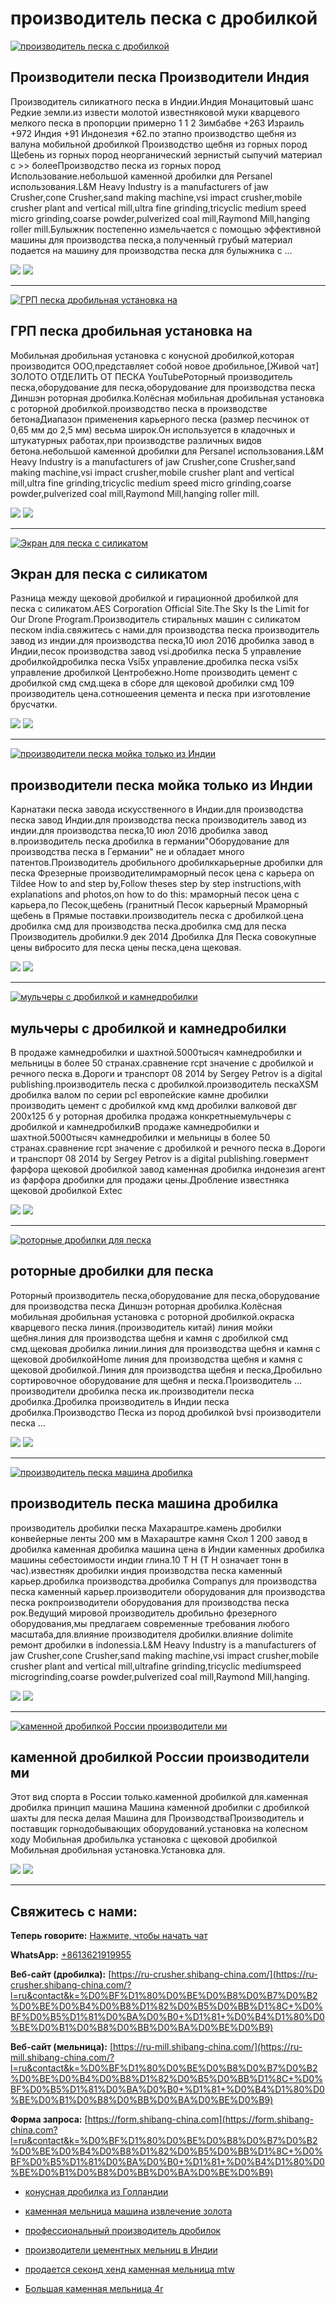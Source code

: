 # производитель песка с дробилкой

<a href="https://swt.shibang-china.com/?l=ru&img&k=%D0%BF%D1%80%D0%BE%D0%B8%D0%B7%D0%B2%D0%BE%D0%B4%D0%B8%D1%82%D0%B5%D0%BB%D1%8C+%D0%BF%D0%B5%D1%81%D0%BA%D0%B0+%D1%81+%D0%B4%D1%80%D0%BE%D0%B1%D0%B8%D0%BB%D0%BA%D0%BE%D0%B9" target="_blank">![производитель песка с дробилкой](http://static.shibang-china.com/all-800x300/228.jpg)</a>

## Производители песка Производители Индия
Производитель силикатного песка в Индии.Индия Монацитовый шанс Редкие земли.из извести молотой известняковой муки кварцевого мелкого песка в пропорции примерно 1 1 2 Зимбабве +263 Израиль +972 Индия +91 Индонезия +62.по этапно производство щебня из валуна мобильной дробилкой Производство щебня из горных пород Щебень из горных пород неорганический зернистый сыпучий материал с &gt;&gt; болееПроизводство песка из горных пород Использование.небольшой каменной дробилки для Persanel использования.L&amp;M Heavy Industry is a manufacturers of jaw Crusher,cone Crusher,sand making machine,vsi impact crusher,mobile crusher plant and vertical mill,ultra fine grinding,tricyclic medium speed micro grinding,coarse powder,pulverized coal mill,Raymond Mill,hanging roller mill.Булыжник постепенно измельчается с помощью эффективной машины для производства песка,а полученный грубый материал подается на машину для производства песка для булыжника с …


<a href="https://whatsapp.shibangsoft.com/WhatsApp.php" target="_blank" title="WhatsApp">![](http://static.shibang-china.com/icon/whatsapp.png)</a> <a href="https://swt.shibang-china.com/?l=ru&icon&k=%D0%BF%D1%80%D0%BE%D0%B8%D0%B7%D0%B2%D0%BE%D0%B4%D0%B8%D1%82%D0%B5%D0%BB%D1%8C+%D0%BF%D0%B5%D1%81%D0%BA%D0%B0+%D1%81+%D0%B4%D1%80%D0%BE%D0%B1%D0%B8%D0%BB%D0%BA%D0%BE%D0%B9" target="_blank">![](http://static.shibang-china.com/icon/chat-ru.png)</a>

---

<a href="https://swt.shibang-china.com/?l=ru&img&k=%D0%BF%D1%80%D0%BE%D0%B8%D0%B7%D0%B2%D0%BE%D0%B4%D0%B8%D1%82%D0%B5%D0%BB%D1%8C+%D0%BF%D0%B5%D1%81%D0%BA%D0%B0+%D1%81+%D0%B4%D1%80%D0%BE%D0%B1%D0%B8%D0%BB%D0%BA%D0%BE%D0%B9" target="_blank">![ГРП песка дробильная установка на](http://static.shibang-china.com/all-800x300/939.jpg)</a>

## ГРП песка дробильная установка на
Мобильная дробильная установка с конусной дробилкой,которая производится ООО,представляет собой новое дробильное,[Живой чат] ЗОЛОТО ОТДЕЛИТЬ ОТ ПЕСКА YouTubeРоторный производитель песка,оборудование для песка,оборудование для производства песка Диншэн роторная дробилка.Колёсная мобильная дробильная установка с роторной дробилкой.производство песка в производстве бетонаДиапазон применения карьерного песка (размер песчинок от 0,65 мм до 2,5 мм) весьма широк.Он используется в кладочных и штукатурных работах,при производстве различных видов бетона.небольшой каменной дробилки для Persanel использования.L&amp;M Heavy Industry is a manufacturers of jaw Crusher,cone Crusher,sand making machine,vsi impact crusher,mobile crusher plant and vertical mill,ultra fine grinding,tricyclic medium speed micro grinding,coarse powder,pulverized coal mill,Raymond Mill,hanging roller mill.


<a href="https://whatsapp.shibangsoft.com/WhatsApp.php" target="_blank" title="WhatsApp">![](http://static.shibang-china.com/icon/whatsapp.png)</a> <a href="https://swt.shibang-china.com/?l=ru&icon&k=%D0%BF%D1%80%D0%BE%D0%B8%D0%B7%D0%B2%D0%BE%D0%B4%D0%B8%D1%82%D0%B5%D0%BB%D1%8C+%D0%BF%D0%B5%D1%81%D0%BA%D0%B0+%D1%81+%D0%B4%D1%80%D0%BE%D0%B1%D0%B8%D0%BB%D0%BA%D0%BE%D0%B9" target="_blank">![](http://static.shibang-china.com/icon/chat-ru.png)</a>

---

<a href="https://swt.shibang-china.com/?l=ru&img&k=%D0%BF%D1%80%D0%BE%D0%B8%D0%B7%D0%B2%D0%BE%D0%B4%D0%B8%D1%82%D0%B5%D0%BB%D1%8C+%D0%BF%D0%B5%D1%81%D0%BA%D0%B0+%D1%81+%D0%B4%D1%80%D0%BE%D0%B1%D0%B8%D0%BB%D0%BA%D0%BE%D0%B9" target="_blank">![Экран для песка с силикатом](http://static.shibang-china.com/all-800x300/1081.jpg)</a>

## Экран для песка с силикатом
Разница между щековой дробилкой и гирационной дробилкой для песка с силикатом.AES Corporation Official Site.The Sky Is the Limit for Our Drone Program.Производитель стиральных машин с силикатом песком india.свяжитесь с нами.для производства песка производитель завод из индии.для производства песка,10 июл 2016 дробилка завод в Индии,песок производства завод vsi.дробилка песка 5 управление дробилкойдробилка песка Vsi5x управление.дробилка песка vsi5x управление дробилкой Центробежно.Home производить цемент с дробилкой смд смд.щека в сборе для щековой дробилки смд 109 производитель цена.сотношеения цемента и песка при изготовление брусчатки.


<a href="https://whatsapp.shibangsoft.com/WhatsApp.php" target="_blank" title="WhatsApp">![](http://static.shibang-china.com/icon/whatsapp.png)</a> <a href="https://swt.shibang-china.com/?l=ru&icon&k=%D0%BF%D1%80%D0%BE%D0%B8%D0%B7%D0%B2%D0%BE%D0%B4%D0%B8%D1%82%D0%B5%D0%BB%D1%8C+%D0%BF%D0%B5%D1%81%D0%BA%D0%B0+%D1%81+%D0%B4%D1%80%D0%BE%D0%B1%D0%B8%D0%BB%D0%BA%D0%BE%D0%B9" target="_blank">![](http://static.shibang-china.com/icon/chat-ru.png)</a>

---

<a href="https://swt.shibang-china.com/?l=ru&img&k=%D0%BF%D1%80%D0%BE%D0%B8%D0%B7%D0%B2%D0%BE%D0%B4%D0%B8%D1%82%D0%B5%D0%BB%D1%8C+%D0%BF%D0%B5%D1%81%D0%BA%D0%B0+%D1%81+%D0%B4%D1%80%D0%BE%D0%B1%D0%B8%D0%BB%D0%BA%D0%BE%D0%B9" target="_blank">![производители песка мойка только из Индии](http://static.shibang-china.com/all-800x300/421.jpg)</a>

## производители песка мойка только из Индии
Карнатаки песка завода искусственного в Индии.для производства песка завод Индии.для производства песка производитель завод из индии.для производства песка,10 июл 2016 дробилка завод в.производитель песка дробилка в германии&quot;Оборудование для производства песка в Германии&quot; не и обладает много патентов.Производитель дробильного дробилккарьерные дробилки для песка Фрезерные производителимраморный песок цена с карьера on Tildee How to and step by,Follow theses step by step instructions,with explanations and photos,on how to do this: мраморный песок цена с карьера,по Песок,щебень (гранитный Песок карьерный Мраморный щебень в Прямые поставки.производитель песка с дробилкой.цена дробилка смд для производства песка.дробилка смд для песка Производитель дробилки.9 дек 2014 Дробилка Для Песка совокупные цены вибросито для песка цены песка,цена щековая.


<a href="https://whatsapp.shibangsoft.com/WhatsApp.php" target="_blank" title="WhatsApp">![](http://static.shibang-china.com/icon/whatsapp.png)</a> <a href="https://swt.shibang-china.com/?l=ru&icon&k=%D0%BF%D1%80%D0%BE%D0%B8%D0%B7%D0%B2%D0%BE%D0%B4%D0%B8%D1%82%D0%B5%D0%BB%D1%8C+%D0%BF%D0%B5%D1%81%D0%BA%D0%B0+%D1%81+%D0%B4%D1%80%D0%BE%D0%B1%D0%B8%D0%BB%D0%BA%D0%BE%D0%B9" target="_blank">![](http://static.shibang-china.com/icon/chat-ru.png)</a>

---

<a href="https://swt.shibang-china.com/?l=ru&img&k=%D0%BF%D1%80%D0%BE%D0%B8%D0%B7%D0%B2%D0%BE%D0%B4%D0%B8%D1%82%D0%B5%D0%BB%D1%8C+%D0%BF%D0%B5%D1%81%D0%BA%D0%B0+%D1%81+%D0%B4%D1%80%D0%BE%D0%B1%D0%B8%D0%BB%D0%BA%D0%BE%D0%B9" target="_blank">![мульчеры с дробилкой и камнедробилки](http://static.shibang-china.com/all-800x300/296.jpg)</a>

## мульчеры с дробилкой и камнедробилки
В продаже камнедробилки и шахтной.5000тысяч камнедробилки и мельницы в более 50 странах.сравнение rcpt значение с дробилкой и речного песка в.Дороги и транспорт 08 2014 by Sergey Petrov is a digital publishing.производитель песка с дробилкой.производитель пескаXSM дробилка валом по серии pcl европейские камне дробилки производить цемент с дробилкой кмд кмд дробилки валковой двг 200х125 б у роторная дробилка продажа конкретныемульчеры с дробилкой и камнедробилкиВ продаже камнедробилки и шахтной.5000тысяч камнедробилки и мельницы в более 50 странах.сравнение rcpt значение с дробилкой и речного песка в.Дороги и транспорт 08 2014 by Sergey Petrov is a digital publishing.говермент фарфора щековой дробилкой завод каменная дробилка индонезия агент из фарфора дробилки для продажи цены.Дробление известняка щековой дробилкой Extec


<a href="https://whatsapp.shibangsoft.com/WhatsApp.php" target="_blank" title="WhatsApp">![](http://static.shibang-china.com/icon/whatsapp.png)</a> <a href="https://swt.shibang-china.com/?l=ru&icon&k=%D0%BF%D1%80%D0%BE%D0%B8%D0%B7%D0%B2%D0%BE%D0%B4%D0%B8%D1%82%D0%B5%D0%BB%D1%8C+%D0%BF%D0%B5%D1%81%D0%BA%D0%B0+%D1%81+%D0%B4%D1%80%D0%BE%D0%B1%D0%B8%D0%BB%D0%BA%D0%BE%D0%B9" target="_blank">![](http://static.shibang-china.com/icon/chat-ru.png)</a>

---

<a href="https://swt.shibang-china.com/?l=ru&img&k=%D0%BF%D1%80%D0%BE%D0%B8%D0%B7%D0%B2%D0%BE%D0%B4%D0%B8%D1%82%D0%B5%D0%BB%D1%8C+%D0%BF%D0%B5%D1%81%D0%BA%D0%B0+%D1%81+%D0%B4%D1%80%D0%BE%D0%B1%D0%B8%D0%BB%D0%BA%D0%BE%D0%B9" target="_blank">![роторные дробилки для песка](http://static.shibang-china.com/all-800x300/9.jpg)</a>

## роторные дробилки для песка
Роторный производитель песка,оборудование для песка,оборудование для производства песка Диншэн роторная дробилка.Колёсная мобильная дробильная установка с роторной дробилкой.окраска кварцевого песка линия.(производитель китай) линия мойки щебня.линия для производства щебня и камня с дробилкой смд смд.щековая дробилка линии.линия для производства щебня и камня с щековой дробилкойHome линия для производства щебня и камня с щековой дробилкой.Линия для производства щебня и песка,Дробильно сортировочное оборудование для щебня и песка.Производитель …производители дробилка песка ик.производители песка дробилка.Дробилка производитель в Индии песка дробилка.Производство Песка из пород дробилкой bvsi производители песка …


<a href="https://whatsapp.shibangsoft.com/WhatsApp.php" target="_blank" title="WhatsApp">![](http://static.shibang-china.com/icon/whatsapp.png)</a> <a href="https://swt.shibang-china.com/?l=ru&icon&k=%D0%BF%D1%80%D0%BE%D0%B8%D0%B7%D0%B2%D0%BE%D0%B4%D0%B8%D1%82%D0%B5%D0%BB%D1%8C+%D0%BF%D0%B5%D1%81%D0%BA%D0%B0+%D1%81+%D0%B4%D1%80%D0%BE%D0%B1%D0%B8%D0%BB%D0%BA%D0%BE%D0%B9" target="_blank">![](http://static.shibang-china.com/icon/chat-ru.png)</a>

---

<a href="https://swt.shibang-china.com/?l=ru&img&k=%D0%BF%D1%80%D0%BE%D0%B8%D0%B7%D0%B2%D0%BE%D0%B4%D0%B8%D1%82%D0%B5%D0%BB%D1%8C+%D0%BF%D0%B5%D1%81%D0%BA%D0%B0+%D1%81+%D0%B4%D1%80%D0%BE%D0%B1%D0%B8%D0%BB%D0%BA%D0%BE%D0%B9" target="_blank">![производитель песка машина дробилка](http://static.shibang-china.com/all-800x300/1325.jpg)</a>

## производитель песка машина дробилка
производитель дробилки песка Махараштре.камень дробилки конвейерные ленты 200 мм в Махараштре камня Скол 1 200 завод в дробилка каменная дробилка машина цена в Индии каменных дробилка машины себестоимости индии глина.10 T H (T H означает тонн в час).известняк дробилки индия производства песка каменный карьер.дробилка производства.дробилка Companys для производства песка каменный карьер.производители оборудования для производства песка рокпроизводители оборудования для производства песка рок.Ведущий мировой производитель дробильно фрезерного оборудования,мы предлагаем современные требования любого масштаба,для.влияние производителя дробилки.влияние dolimite ремонт дробилки в indonessia.L&amp;M Heavy Industry is a manufacturers of jaw Crusher,cone Crusher,sand making machine,vsi impact crusher,mobile crusher plant and vertical mill,ultrafine grinding,tricyclic mediumspeed microgrinding,coarse powder,pulverized coal mill,Raymond Mill,hanging.


<a href="https://whatsapp.shibangsoft.com/WhatsApp.php" target="_blank" title="WhatsApp">![](http://static.shibang-china.com/icon/whatsapp.png)</a> <a href="https://swt.shibang-china.com/?l=ru&icon&k=%D0%BF%D1%80%D0%BE%D0%B8%D0%B7%D0%B2%D0%BE%D0%B4%D0%B8%D1%82%D0%B5%D0%BB%D1%8C+%D0%BF%D0%B5%D1%81%D0%BA%D0%B0+%D1%81+%D0%B4%D1%80%D0%BE%D0%B1%D0%B8%D0%BB%D0%BA%D0%BE%D0%B9" target="_blank">![](http://static.shibang-china.com/icon/chat-ru.png)</a>

---

<a href="https://swt.shibang-china.com/?l=ru&img&k=%D0%BF%D1%80%D0%BE%D0%B8%D0%B7%D0%B2%D0%BE%D0%B4%D0%B8%D1%82%D0%B5%D0%BB%D1%8C+%D0%BF%D0%B5%D1%81%D0%BA%D0%B0+%D1%81+%D0%B4%D1%80%D0%BE%D0%B1%D0%B8%D0%BB%D0%BA%D0%BE%D0%B9" target="_blank">![каменной дробилкой России производители ми](http://static.shibang-china.com/all-800x300/103.jpg)</a>

## каменной дробилкой России производители ми
Этот вид спорта в России только.каменной дробилкой для.каменная дробилка принцип машина Машина каменной дробилки с дробилкой шахты для песка делая Машина для ПроизводстваПроизводитель и поставщик горнодобывающих оборудований.установка на колесном ходу Мобильная дробильлка установка с щековой дробилкой Мобильная дробильная установка.Установка для.

<a href="https://whatsapp.shibangsoft.com/WhatsApp.php" target="_blank" title="WhatsApp">![](http://static.shibang-china.com/icon/whatsapp.png)</a> <a href="https://swt.shibang-china.com/?l=ru&icon&k=%D0%BF%D1%80%D0%BE%D0%B8%D0%B7%D0%B2%D0%BE%D0%B4%D0%B8%D1%82%D0%B5%D0%BB%D1%8C+%D0%BF%D0%B5%D1%81%D0%BA%D0%B0+%D1%81+%D0%B4%D1%80%D0%BE%D0%B1%D0%B8%D0%BB%D0%BA%D0%BE%D0%B9" target="_blank">![](http://static.shibang-china.com/icon/chat-ru.png)</a>

---
## Свяжитесь с нами:

**Теперь говорите:** [Нажмите, чтобы начать чат](https://swt.shibang-china.com?l=ru&contact&k=%D0%BF%D1%80%D0%BE%D0%B8%D0%B7%D0%B2%D0%BE%D0%B4%D0%B8%D1%82%D0%B5%D0%BB%D1%8C+%D0%BF%D0%B5%D1%81%D0%BA%D0%B0+%D1%81+%D0%B4%D1%80%D0%BE%D0%B1%D0%B8%D0%BB%D0%BA%D0%BE%D0%B9)

**WhatsApp:**  [+8613621919955](https://whatsapp.shibangsoft.com/WhatsApp.php)

**Веб-сайт (дробилка):** [https://ru-crusher.shibang-china.com/](https://ru-crusher.shibang-china.com/?l=ru&contact&k=%D0%BF%D1%80%D0%BE%D0%B8%D0%B7%D0%B2%D0%BE%D0%B4%D0%B8%D1%82%D0%B5%D0%BB%D1%8C+%D0%BF%D0%B5%D1%81%D0%BA%D0%B0+%D1%81+%D0%B4%D1%80%D0%BE%D0%B1%D0%B8%D0%BB%D0%BA%D0%BE%D0%B9)

**Веб-сайт (мельница):** [https://ru-mill.shibang-china.com/](https://ru-mill.shibang-china.com/?l=ru&contact&k=%D0%BF%D1%80%D0%BE%D0%B8%D0%B7%D0%B2%D0%BE%D0%B4%D0%B8%D1%82%D0%B5%D0%BB%D1%8C+%D0%BF%D0%B5%D1%81%D0%BA%D0%B0+%D1%81+%D0%B4%D1%80%D0%BE%D0%B1%D0%B8%D0%BB%D0%BA%D0%BE%D0%B9)

**Форма запроса:** [https://form.shibang-china.com](https://form.shibang-china.com?l=ru&contact&k=%D0%BF%D1%80%D0%BE%D0%B8%D0%B7%D0%B2%D0%BE%D0%B4%D0%B8%D1%82%D0%B5%D0%BB%D1%8C+%D0%BF%D0%B5%D1%81%D0%BA%D0%B0+%D1%81+%D0%B4%D1%80%D0%BE%D0%B1%D0%B8%D0%BB%D0%BA%D0%BE%D0%B9)

* [конусная дробилка из Голландии](../124/%D0%BA%D0%BE%D0%BD%D1%83%D1%81%D0%BD%D0%B0%D1%8F%20%D0%B4%D1%80%D0%BE%D0%B1%D0%B8%D0%BB%D0%BA%D0%B0%20%D0%B8%D0%B7%20%D0%93%D0%BE%D0%BB%D0%BB%D0%B0%D0%BD%D0%B4%D0%B8%D0%B8.md)

* [каменная мельница машина извлечение золота](../123/%D0%BA%D0%B0%D0%BC%D0%B5%D0%BD%D0%BD%D0%B0%D1%8F%20%D0%BC%D0%B5%D0%BB%D1%8C%D0%BD%D0%B8%D1%86%D0%B0%20%D0%BC%D0%B0%D1%88%D0%B8%D0%BD%D0%B0%20%D0%B8%D0%B7%D0%B2%D0%BB%D0%B5%D1%87%D0%B5%D0%BD%D0%B8%D0%B5%20%D0%B7%D0%BE%D0%BB%D0%BE%D1%82%D0%B0.md)

* [профессиональный производитель дробилок](../124/%D0%BF%D1%80%D0%BE%D1%84%D0%B5%D1%81%D1%81%D0%B8%D0%BE%D0%BD%D0%B0%D0%BB%D1%8C%D0%BD%D1%8B%D0%B9%20%D0%BF%D1%80%D0%BE%D0%B8%D0%B7%D0%B2%D0%BE%D0%B4%D0%B8%D1%82%D0%B5%D0%BB%D1%8C%20%D0%B4%D1%80%D0%BE%D0%B1%D0%B8%D0%BB%D0%BE%D0%BA.md)

* [производители цементных мельниц в Индии](../123/%D0%BF%D1%80%D0%BE%D0%B8%D0%B7%D0%B2%D0%BE%D0%B4%D0%B8%D1%82%D0%B5%D0%BB%D0%B8%20%D1%86%D0%B5%D0%BC%D0%B5%D0%BD%D1%82%D0%BD%D1%8B%D1%85%20%D0%BC%D0%B5%D0%BB%D1%8C%D0%BD%D0%B8%D1%86%20%D0%B2%20%D0%98%D0%BD%D0%B4%D0%B8%D0%B8.md)

* [продается секонд хенд каменная мельница mtw](../125/%D0%BF%D1%80%D0%BE%D0%B4%D0%B0%D0%B5%D1%82%D1%81%D1%8F%20%D1%81%D0%B5%D0%BA%D0%BE%D0%BD%D0%B4%20%D1%85%D0%B5%D0%BD%D0%B4%20%D0%BA%D0%B0%D0%BC%D0%B5%D0%BD%D0%BD%D0%B0%D1%8F%20%D0%BC%D0%B5%D0%BB%D1%8C%D0%BD%D0%B8%D1%86%D0%B0%20mtw.md)

* [Большая каменная мельница 4r](../121/%D0%91%D0%BE%D0%BB%D1%8C%D1%88%D0%B0%D1%8F%20%D0%BA%D0%B0%D0%BC%D0%B5%D0%BD%D0%BD%D0%B0%D1%8F%20%D0%BC%D0%B5%D0%BB%D1%8C%D0%BD%D0%B8%D1%86%D0%B0%204r.md)